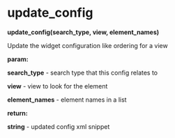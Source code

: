 # update\_config

**update\_config(search\_type, view, element\_names)**

Update the widget configuration like ordering for a view

**param:**

**search\_type** - search type that this config relates to

**view** - view to look for the element

**element\_names** - element names in a list

**return:**

**string** - updated config xml snippet
